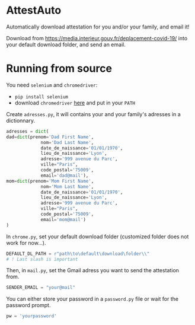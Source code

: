 # AttestAuto

Automatically download attestation for you and/or your family, and email it!

Download from https://media.interieur.gouv.fr/deplacement-covid-19/ into your default download folder, and send an email.

# Running from source

You need `selenium` and `chromedriver`:

 - `pip install selenium`
 - download `chromedriver` [here](https://chromedriver.chromium.org/getting-started) and put in your `PATH`

Create `adresses.py`, it will contains your and your family's adresses in a dictionnary.
```python
adresses = dict(
dad=dict(prenom='Dad First Name',
             nom='Dad Last Name',
             date_de_naissance='01/01/1970',
             lieu_de_naissance='Lyon',
             adresse='999 avenue du Parc',
             ville="Paris",
             code_postal='75009',
             email='dad@mail'),
mom=dict(prenom='Mom First Name',
             nom='Mom Last Name',
             date_de_naissance='01/01/1970',
             lieu_de_naissance='Lyon',
             adresse='999 avenue du Parc',
             ville="Paris",
             code_postal='75009',
             email='mom@mail')
)
```

In `chrome.py`, set your default download folder (customized folder does not work for now...).
```python
DEFAULT_DL_PATH = r"path\to\default\download\folder\\"
# ! Last slash is important
```

Then, in `mail.py`, set the Gmail adress you want to send the attestation from.
```python
SENDER_EMAIL = "your@mail"
```

You can either store your password in a `password.py` file or wait for the password prompt.
```python
pw = 'yourpassword'
```